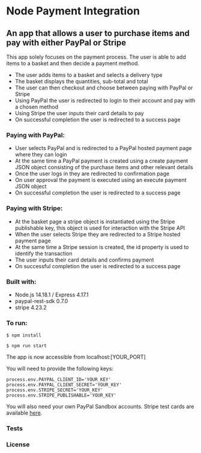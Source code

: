 # Node Payment Integration

## An app that allows a user to purchase items and pay with either PayPal or Stripe

This app solely focuses on the payment process. The user is able to add items to a basket and then decide a payment method. 
- The user adds items to a basket and selects a delivery type
- The basket displays the quantities, sub-total and total
- The user can then checkout and choose between paying with PayPal or Stripe
- Using PayPal the user is redirected to login to their account and pay with a chosen method
- Using Stripe the user inputs their card details to pay
- On successful completion the user is redirected to a success page

### Paying with PayPal:
- User selects PayPal and is redirected to a PayPal hosted payment page where they can login
- At the same time a PayPal payment is created using a create payment JSON object consisting of the purchase items and other relevant details
- Once the user logs in they are redirected to confirmation page
- On user approval the payment is executed using an execute payment JSON object
- On successful completion the user is redirected to a success page

### Paying with Stripe:
- At the basket page a stripe object is instantiated using the Stripe publishable key, this object is used for interaction with the Stripe API
- When the user selects Stripe they are redirected to a Stripe hosted payment page
- At the same time a Stripe session is created, the id property is used to identify the transaction
- The user inputs their card details and confirms payment
- On successful completion the user is redirected to a success page

### Built with:
- Node.js 14.18.1 / Express 4.17.1
- paypal-rest-sdk 0.7.0
- stripe 4.23.2

### To run:

```
$ npm install
```

```
$ npm run start
```

The app is now accessible from localhost:[YOUR_PORT]

You will need to provide the following keys:

```
process.env.PAYPAL_CLIENT_ID='YOUR_KEY'
process.env.PAYPAL_CLIENT_SECRET='YOUR_KEY'
process.env.STRIPE_SECRET='YOUR_KEY'
process.env.STRIPE_PUBLISHABLE='YOUR_KEY'
```

You will also need your own PayPal Sandbox accounts. 
Stripe test cards are available [here](https://stripe.com/docs/testing).

### Tests


### License 
